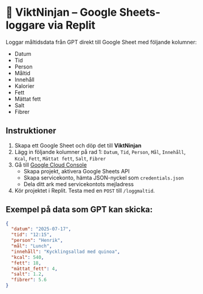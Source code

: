 # 🥷 ViktNinjan – Google Sheets-loggare via Replit

Loggar måltidsdata från GPT direkt till Google Sheet med följande kolumner:

- Datum
- Tid
- Person
- Måltid
- Innehåll
- Kalorier
- Fett
- Mättat fett
- Salt
- Fibrer

## Instruktioner

1. Skapa ett Google Sheet och döp det till **ViktNinjan**
2. Lägg in följande kolumner på rad 1:
   `Datum`, `Tid`, `Person`, `Mål`, `Innehåll`, `Kcal`, `Fett`, `Mättat fett`, `Salt`, `Fibrer`
3. Gå till [Google Cloud Console](https://console.cloud.google.com/)
   - Skapa projekt, aktivera Google Sheets API
   - Skapa servicekonto, hämta JSON-nyckel som `credentials.json`
   - Dela ditt ark med servicekontots mejladress
4. Kör projektet i Replit. Testa med en `POST` till `/loggmaltid`.

## Exempel på data som GPT kan skicka:

```json
{
  "datum": "2025-07-17",
  "tid": "12:15",
  "person": "Henrik",
  "mål": "Lunch",
  "innehåll": "Kycklingsallad med quinoa",
  "kcal": 540,
  "fett": 18,
  "mättat_fett": 4,
  "salt": 1.2,
  "fibrer": 5.6
}
```
